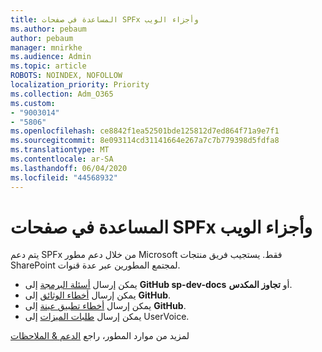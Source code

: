 ```yaml
---
title: المساعدة في صفحات SPFx وأجزاء الويب
ms.author: pebaum
author: pebaum
manager: mnirkhe
ms.audience: Admin
ms.topic: article
ROBOTS: NOINDEX, NOFOLLOW
localization_priority: Priority
ms.collection: Adm_O365
ms.custom:
- "9003014"
- "5806"
ms.openlocfilehash: ce8842f1ea52501bde125812d7ed864f71a9e7f1
ms.sourcegitcommit: 8e093114cd31141664e267a7c7b779398d5fdfa8
ms.translationtype: MT
ms.contentlocale: ar-SA
ms.lasthandoff: 06/04/2020
ms.locfileid: "44568932"
---
```

# <a name="help-with-spfx-pages-and-web-parts"></a>المساعدة في صفحات SPFx وأجزاء الويب

يتم دعم SPFx من خلال دعم مطور Microsoft فقط. يستجيب فريق منتجات SharePoint لمجتمع المطورين عبر عدة قنوات.

- يمكن إرسال [أسئلة البرمجة](https://docs.microsoft.com/sharepoint/dev/support-feedback#programming-questions) إلى **GitHub sp-dev-docs** أو **تجاوز المكدس**.
- يمكن إرسال [أخطاء الوثائق](https://docs.microsoft.com/sharepoint/dev/support-feedback#documentation-bugs) إلى **GitHub**.
- يمكن إرسال [أخطاء تطبيق عينة](https://docs.microsoft.com/sharepoint/dev/support-feedback#sample-application-bugs) إلى **GitHub**.
- يمكن إرسال [طلبات الميزات](https://docs.microsoft.com/sharepoint/dev/support-feedback#feature-requests) إلى UserVoice.

لمزيد من موارد المطور، راجع [الدعم & الملاحظات](https://docs.microsoft.com/sharepoint/dev/support-feedback)